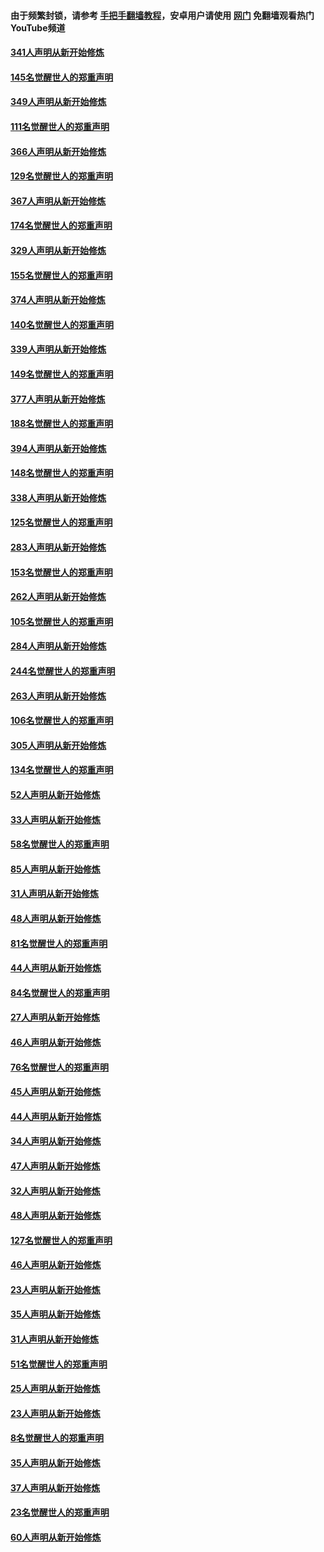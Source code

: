 #### 由于频繁封锁，请参考 [手把手翻墙教程](https://github.com/gfw-breaker/guides/wiki/)，安卓用户请使用 [网门](https://github.com/gfw-breaker/nogfw/blob/master/dl.md?t=06240400) 免翻墙观看热门YouTube频道 

#### [341人声明从新开始修炼](../pages/91/427255.md?t=06240400) 

#### [145名觉醒世人的郑重声明](../pages/91/427254.md?t=06240400) 

#### [349人声明从新开始修炼](../pages/91/426969.md?t=06240400) 

#### [111名觉醒世人的郑重声明](../pages/91/426968.md?t=06240400) 

#### [366人声明从新开始修炼](../pages/91/426737.md?t=06240400) 

#### [129名觉醒世人的郑重声明](../pages/91/426736.md?t=06240400) 

#### [367人声明从新开始修炼](../pages/91/426421.md?t=06240400) 

#### [174名觉醒世人的郑重声明](../pages/91/426420.md?t=06240400) 

#### [329人声明从新开始修炼](../pages/91/426139.md?t=06240400) 

#### [155名觉醒世人的郑重声明](../pages/91/426138.md?t=06240400) 

#### [374人声明从新开始修炼](../pages/91/425811.md?t=06240400) 

#### [140名觉醒世人的郑重声明](../pages/91/425810.md?t=06240400) 

#### [339人声明从新开始修炼](../pages/91/425690.md?t=06240400) 

#### [149名觉醒世人的郑重声明](../pages/91/425689.md?t=06240400) 

#### [377人声明从新开始修炼](../pages/91/424867.md?t=06240400) 

#### [188名觉醒世人的郑重声明](../pages/91/424866.md?t=06240400) 

#### [394人声明从新开始修炼](../pages/91/423914.md?t=06240400) 

#### [148名觉醒世人的郑重声明](../pages/91/423913.md?t=06240400) 

#### [338人声明从新开始修炼](../pages/91/423540.md?t=06240400) 

#### [125名觉醒世人的郑重声明](../pages/91/423539.md?t=06240400) 

#### [283人声明从新开始修炼](../pages/91/423296.md?t=06240400) 

#### [153名觉醒世人的郑重声明](../pages/91/423295.md?t=06240400) 

#### [262人声明从新开始修炼](../pages/91/423004.md?t=06240400) 

#### [105名觉醒世人的郑重声明](../pages/91/423003.md?t=06240400) 

#### [284人声明从新开始修炼](../pages/91/422707.md?t=06240400) 

#### [244名觉醒世人的郑重声明](../pages/91/422706.md?t=06240400) 

#### [263人声明从新开始修炼](../pages/91/422553.md?t=06240400) 

#### [106名觉醒世人的郑重声明](../pages/91/422552.md?t=06240400) 

#### [305人声明从新开始修炼](../pages/91/422153.md?t=06240400) 

#### [134名觉醒世人的郑重声明](../pages/91/422152.md?t=06240400) 

#### [52人声明从新开始修炼](../pages/91/421846.md?t=06240400) 

#### [33人声明从新开始修炼](../pages/91/421804.md?t=06240400) 

#### [58名觉醒世人的郑重声明](../pages/91/421845.md?t=06240400) 

#### [85人声明从新开始修炼](../pages/91/421769.md?t=06240400) 

#### [31人声明从新开始修炼](../pages/91/421763.md?t=06240400) 

#### [48人声明从新开始修炼](../pages/91/421605.md?t=06240400) 

#### [81名觉醒世人的郑重声明](../pages/91/421656.md?t=06240400) 

#### [44人声明从新开始修炼](../pages/91/421544.md?t=06240400) 

#### [84名觉醒世人的郑重声明](../pages/91/421543.md?t=06240400) 

#### [27人声明从新开始修炼](../pages/91/421465.md?t=06240400) 

#### [46人声明从新开始修炼](../pages/91/421454.md?t=06240400) 

#### [76名觉醒世人的郑重声明](../pages/91/421453.md?t=06240400) 

#### [45人声明从新开始修炼](../pages/91/421452.md?t=06240400) 

#### [44人声明从新开始修炼](../pages/91/421422.md?t=06240400) 

#### [34人声明从新开始修炼](../pages/91/421322.md?t=06240400) 

#### [47人声明从新开始修炼](../pages/91/421264.md?t=06240400) 

#### [32人声明从新开始修炼](../pages/91/421225.md?t=06240400) 

#### [48人声明从新开始修炼](../pages/91/421202.md?t=06240400) 

#### [127名觉醒世人的郑重声明](../pages/91/421224.md?t=06240400) 

#### [46人声明从新开始修炼](../pages/91/421203.md?t=06240400) 

#### [23人声明从新开始修炼](../pages/91/421138.md?t=06240400) 

#### [35人声明从新开始修炼](../pages/91/421122.md?t=06240400) 

#### [31人声明从新开始修炼](../pages/91/421081.md?t=06240400) 

#### [51名觉醒世人的郑重声明](../pages/91/421080.md?t=06240400) 

#### [25人声明从新开始修炼](../pages/91/421020.md?t=06240400) 

#### [23人声明从新开始修炼](../pages/91/420884.md?t=06240400) 

#### [8名觉醒世人的郑重声明](../pages/91/420883.md?t=06240400) 

#### [35人声明从新开始修炼](../pages/91/420809.md?t=06240400) 

#### [37人声明从新开始修炼](../pages/91/420766.md?t=06240400) 

#### [23名觉醒世人的郑重声明](../pages/91/420765.md?t=06240400) 

#### [60人声明从新开始修炼](../pages/91/420727.md?t=06240400) 

